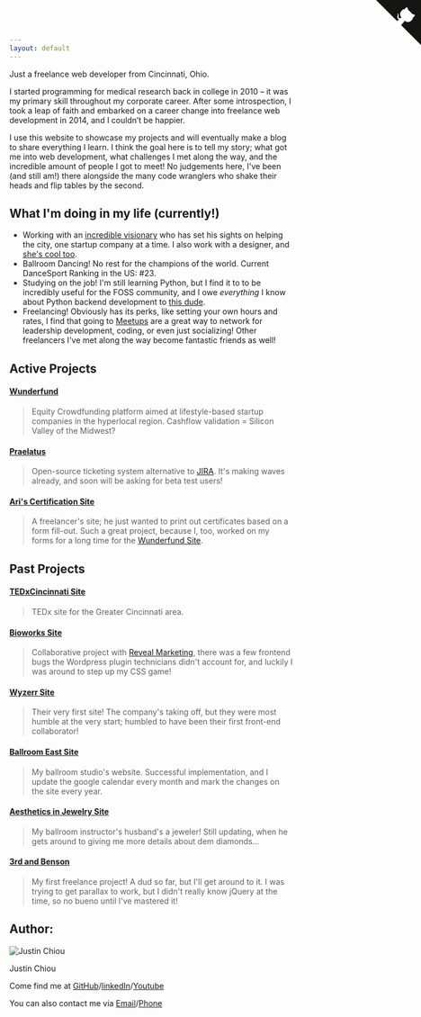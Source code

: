 ```yaml
---
layout: default
---
```

Just a freelance web developer from Cincinnati, Ohio.

I started programming for medical research back in college in 2010 – it was my primary skill throughout my corporate career. After some introspection, I took a leap of faith and embarked on a career change into freelance web development in 2014, and I couldn’t be happier.

I use this website to showcase my projects and will eventually make a blog to share everything I learn. I think the goal here is to tell my story; what got me into web development, what challenges I met along the way, and the incredible amount of people I got to meet! No judgements here, I've been (and still am!) there alongside the many code wranglers who shake their heads and flip tables by the second.

## What I'm doing in my life (currently!)

* Working with an [incredible visionary](https://twitter.com/marvinador) who has set his sights on helping the city, one startup company at a time. I also work with a designer, and [she's cool too](http://www.morgankane.me).
* Ballroom Dancing! No rest for the champions of the world. Current DanceSport Ranking in the US: \#23.
* Studying on the job! I'm still learning Python, but I find it to to be incredibly useful for the FOSS community, and I owe *everything* I know about Python backend development to [this dude](https://github.com/chasinglogic).
* Freelancing! Obviously has its perks, like setting your own hours and rates, I find that going to [Meetups](https://www.Meetup.com) are a great way to network for leadership development, coding, or even just socializing! Other freelancers I've met along the way become fantastic friends as well!

## Active Projects

#### [Wunderfund](https://wunderfund.co)
> Equity Crowdfunding platform aimed at lifestyle-based startup companies in the hyperlocal region. Cashflow validation = Silicon Valley of the Midwest?

#### [Praelatus](https://github.com/praelatus)
> Open-source ticketing system alternative to [JIRA](https://www.atlassian.com/software/jira). It's making waves already, and soon will be asking for beta test users!

#### [Ari's Certification Site](https://github.com/HeyAri/Certify-Yourself-Working-directory)<br>
> A freelancer's site; he just wanted to print out certificates based on a form fill-out. Such a great project, because I, too, worked on my forms for a long time for the [Wunderfund Site](https://wunderfund.co).

## Past Projects

#### [TEDxCincinnati Site](http://www.tedxcincinnati.com)
> TEDx site for the Greater Cincinnati area.

#### [Bioworks Site](http://www.gobioworks.com)
> Collaborative project with [Reveal Marketing](https://reveal.marketing), there was a few frontend bugs the Wordpress plugin technicians didn't account for, and luckily I was around to step up my CSS game!

#### [Wyzerr Site](https://Wyzerr.com)
> Their very first site! The company's taking off, but they were most humble at the very start; humbled to have been their first front-end collaborator!

#### [Ballroom East Site](http://www.ballroomeast.com)
> My ballroom studio's website. Successful implementation, and I update the google calendar every month and mark the changes on the site every year.

#### [Aesthetics in Jewelry Site](http://www.aestheticsinjewelry.com)
> My ballroom instructor's husband's a jeweler! Still updating, when he gets around to giving me more details about dem diamonds...

#### [3rd and Benson](http://3nb.webflow.io)
> My first freelance project! A dud so far, but I'll get around to it. I was trying to get parallax to work, but I didn't really know jQuery at the time, so no bueno until I've mastered it!

## Author:

![Justin Chiou](https://avatars3.githubusercontent.com/u/4671881?v=4&s=460)

Justin Chiou<br>

Come find me at [GitHub](http://github.com/shadowlion)/[linkedIn](https://linkedin.com/in/justinchiou)/[Youtube](https://youtube.com/j10s87)

You can also contact me via [Email](mailto:chiou.kai@gmail.com)/[Phone](tel:630-204-8122)

<a href="https://github.com/shadowlion" class="github-corner"><svg width="80" height="80" viewBox="0 0 250 250" style="fill:#151513; color:#fff; position: fixed; top: 0; border: 0; right: 0;"><path d="M0,0 L115,115 L130,115 L142,142 L250,250 L250,0 Z"></path><path d="M128.3,109.0 C113.8,99.7 119.0,89.6 119.0,89.6 C122.0,82.7 120.5,78.6 120.5,78.6 C119.2,72.0 123.4,76.3 123.4,76.3 C127.3,80.9 125.5,87.3 125.5,87.3 C122.9,97.6 130.6,101.9 134.4,103.2" fill="currentColor" style="transform-origin: 130px 106px;" class="octo-arm"></path><path d="M115.0,115.0 C114.9,115.1 118.7,116.5 119.8,115.4 L133.7,101.6 C136.9,99.2 139.9,98.4 142.2,98.6 C133.8,88.0 127.5,74.4 143.8,58.0 C148.5,53.4 154.0,51.2 159.7,51.0 C160.3,49.4 163.2,43.6 171.4,40.1 C171.4,40.1 176.1,42.5 178.8,56.2 C183.1,58.6 187.2,61.8 190.9,65.4 C194.5,69.0 197.7,73.2 200.1,77.6 C213.8,80.2 216.3,84.9 216.3,84.9 C212.7,93.1 206.9,96.0 205.4,96.6 C205.1,102.4 203.0,107.8 198.3,112.5 C181.9,128.9 168.3,122.5 157.7,114.1 C157.9,116.9 156.7,120.9 152.7,124.9 L141.0,136.5 C139.8,137.7 141.6,141.9 141.8,141.8 Z" fill="currentColor" class="octo-body"></path></svg></a><style>.github-corner:hover .octo-arm{animation:octocat-wave 560ms ease-in-out}@keyframes octocat-wave{0%,100%{transform:rotate(0)}20%,60%{transform:rotate(-25deg)}40%,80%{transform:rotate(10deg)}}@media (max-width:500px){.github-corner:hover .octo-arm{animation:none}.github-corner .octo-arm{animation:octocat-wave 560ms ease-in-out}}</style>
